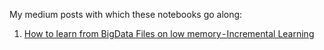 My medium posts with which these notebooks go along:

1. [How to learn from BigData Files on low memory - Incremental Learning]()
